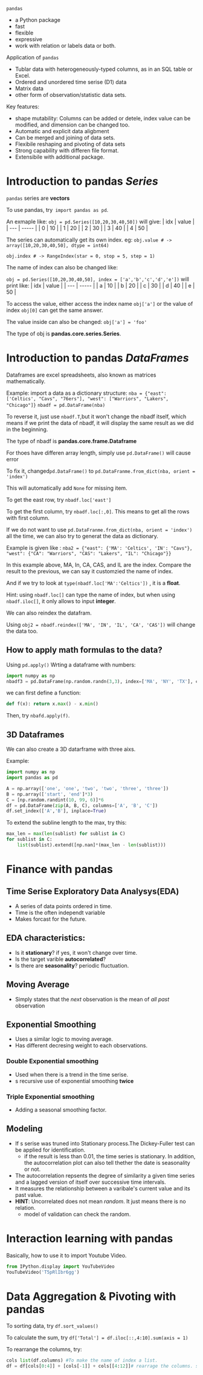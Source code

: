 `pandas`
-   a Python package
-   fast
-   flexible
-   expressive
-   work with relation or labels data or both.

Application of `pandas`
- Tublar data with heterogeneously-typed columns, as in an SQL table or Excel.
- Ordered and unordered time serise (D1) data
- Matrix data
- other form of observation/statistic data sets.


Key features:
- shape mutability: Columns can be added or detele, index value can be modified, and dimension can be changed too. 
- Automatic and explicit data aligbment
- Can be merged and joining of data sets.
- Flexibile reshaping and pivoting of data sets
- Strong capability with differen file format.
- Extensibile with additional package.

# Introduction to pandas *Series*
`pandas` series are **vectors**

To use pandas, try` import pandas as pd`. 

An exmaple like: 
`obj = pd.Series([10,20,30,40,50])` 
will give:
| idx | value |
| --- | ----- |
| 0   | 10    |
| 1   | 20    |
| 2   | 30    |
| 3   | 40    |
| 4   | 50    |


The series can automatically get its own index.
eg:
`obj.value # -> array([10,20,30,40,50], dtype = int64)`

`obj.index # -> RangeIndex(star = 0, stop = 5, step = 1)`

The name of index can also be changed like:

`obj = pd.Series([10,20,30,40,50], index = ['a','b','c','d','e'])`
will print like:
| idx | value |
| --- | ----- |
| a   | 10    |
| b   | 20    |
| c   | 30    |
| d   | 40    |
| e   | 50    |

To access the value, either access the index name `obj['a']`
or the value of index `obj[0]` can get the same answer.

The value inside can also be changed: `obj['a'] = 'foo'`

The type of obj is **pandas.core.series.Series**.

# Introduction to pandas *DataFrames*

Dataframes are excel spreadsheets, also known as matrices mathematically.

Example: import a data as a dictionary structure:
`nba = {"east": ['Celtics', "Cavs", "76ers"], "west": ["Warriors", "Lakers", "Chicago"]}`
`nbadf = pd.DataFrame(nba)`

To reverse it, just use `nbadf.T`,but it won't change the nbadf itself, which means if we print the data of nbadf, it will display the same result as we did in the beginning. 

The type of nbadf is **pandas.core.frame.Dataframe**

For thoes have differen array length, simply use `pd.DataFrame()` will cause error

To fix it, changed`pd.DataFrame()` to `pd.DataFranme.from_dict(nba, orient = 'index')`

This will automatically add `None` for missing item.

To get the east row, try `nbadf.loc['east']`

To get the first column, try `nbadf.loc[:,0]`. This means to get all the rows with first column.

If we do not want to use `pd.DataFranme.from_dict(nba, orient = 'index')` all the time, we can also try to generat the data as dictionary.

Example is given like : `nba2 = {"east": {'MA': 'Celtics', 'IN': "Cavs"}, "west": {"CA": "Warriors", "CAS": "Lakers", "IL": "Chicago"}}`

In this example above, MA, In, CA, CAS, and IL are the index. Compare the result to the previous, we can say it customzied the name of index.

And if we try to look at `type(nbadf.loc['MA':'Celtics'])` , it is a **float**.

Hint: using `nbadf.loc[]` can type the name of index, but when using `nbadf.iloc[]`, it only allows to input **integer**.

We can also reindex the datafram. 

Using `obj2 = nbadf.reindex(['MA', 'IN', 'IL', 'CA', 'CAS'])` will change the data too. 

## How to apply math formulas to the data?
Using `pd.apply()`
Wrting a dataframe with numbers:
```python
import numpy as np
nbadf3 = pd.DataFrame(np.random.randn(3,3), index=['MA', 'NY', 'TX'], columns=['Celtics', 'Knicks', 'Rockets'])
```
we can first define a function:
```python
def f(x): return x.max() - x.min()
```
Then, try `nbafd.apply(f)`.

## 3D Dataframes
We can also create a 3D datarframe with three aixs.

Example:
```python
import numpy as np
import pandas as pd

A = np.array(['one', 'one', 'two', 'two', 'three', 'three'])
B = np.array(['start', 'end']*3)
C = [np.random.randint(10, 99, 6)]*6
df = pd.DataFrame(zip(A, B, C), columns=['A', 'B', 'C'])
df.set_index(['A','B'], inplace=True)
```
To extend the subline length to the max, try this:
```python
max_len = max(len(sublist) for sublist in C)
for sublist in C:
    list(sublist).extend([np.nan]*(max_len - len(sublist)))
``` 

# Finance with pandas
## Time Serise Exploratory Data Analysys(EDA)
  - A series of data points ordered in time.
  - Time is the often independt variable 
  - Makes forcast for the future.

## EDA characteristics:
  - Is it **stationary**? if yes, it won't change over time. 
  - Is the target varible **autocorrelated**?
  - Is there are **seasonality**? periodic fluctuation. 

## Moving Average
  - Simply states that the *next* observation is the mean of *all past* observation

## Exponential Smoothing
  - Uses a similar logic to moving average.
  - Has different decresing weight to each observations. 
  
  ### Double Exponential smoothing
  - Used when there is a trend in the time serise. 
  - s recursive use of exponential smoothing **twice**
  ### Triple Exponential smoothing
  - Adding a seasonal smoothing factor.
## Modeling
  - If s serise was truned into Stationary process.The Dickey-Fuller test can be applied for identification.
    - if the result is less than 0.01, the time series is stationary.
In addition, the autocorrelation plot can also tell thether the date is seasonality or not.
  - The autocorrelation repsents the degree of similarity a given time series and a lagged version of itself over successive time intervals.
  - It measures the relationship between a varibale's current value and its past value.
  - **HINT**: Uncorrelated does not mean *random*. It just means there is no relation. 
    - model of validation can check the random.

# Interaction learning with pandas
Basically, how to use it to import Youtube Video.
```python
from IPython.display import YouTubeVideo
YouTubeVideo('T5pRlIbr6gg')
```
# Data Aggregation & Pivoting with pandas
To sorting data, try `df.sort_values()`

To calculate the sum, try `df['Total'] = df.iloc[::,4:10].sum(axis = 1)`

To rearrange the columns, try:
```python
cols list(df.columns) #To make the name of index a list.
df = df[cols[0:4]] + [cols[-1]] + cols[[4:12]]# rearrage the columns. since we have the 'Total' as the last one, we just move it.
```


